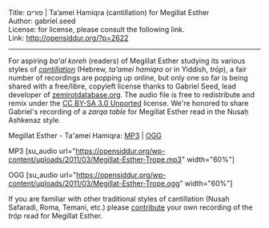 <html>
<head></head>
<body>
Title: פורים | Ta’amei Hamiqra (cantillation) for Megillat Esther<br />
Author: gabriel.seed<br />
License: for license, please consult the following link.<br />
Link: <a href="http://opensiddur.org/?p=2622">http://opensiddur.org/?p=2622</a>
<p />
<hr />

For aspiring <em>ba'al koreh</em> (readers) of Megillat Esther studying its various styles of <em><a href="https://secure.wikimedia.org/wikipedia/en/wiki/Cantillation">cantillation</a></em> (Hebrew, <em>ta'amei hamiqra</em> or in Yiddish, <em>trōp</em>), a fair number of recordings are popping up online, but only one so far is being shared with a free/libre, copyleft license thanks to Gabriel Seed, lead developer of <a href="http://zemirotdatabase.org">zemirotdatabase.org</a>. The audio file is free to redistribute and remix under the <a href="http://creativecommons.org/licenses/by-sa/3.0/">CC BY-SA 3.0 Unported</a> license. We're honored to share Gabriel's recording of a <em>zarqa table</em> for Megillat Esther read in the Nusaḥ Ashkenaz style.

Megillat Esther - Ta'amei Hamiqra: <a href='https://opensiddur.org/wp-content/uploads/2011/03/Megillat-Esther-Trope.mp3'>MP3</a> | <a href='https://opensiddur.org/wp-content/uploads/2011/03/Megillat-Esther-Trope.ogg'>OGG</a>

MP3 [su_audio url="https://opensiddur.org/wp-content/uploads/2011/03/Megillat-Esther-Trope.mp3" width="60%"]

OGG [su_audio url="https://opensiddur.org/wp-content/uploads/2011/03/Megillat-Esther-Trope.ogg" width="60%"]

If you are familiar with other traditional styles of cantillation (Nusah Safaradi, Roma, Temani, etc.) please <a href="https://opensiddur.org/contribute/upload">contribute</a> your own recording of the <em>trōp</em> read for Megillat Esther.
</body>
</html>